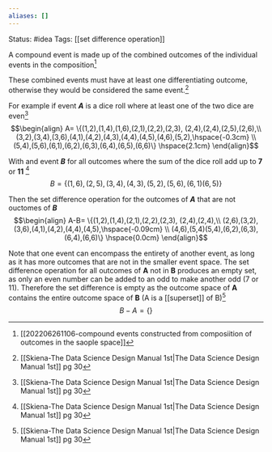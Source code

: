 ```yaml
---
aliases: []
---
```

Status: #idea
Tags: [[set difference operation]]

A compound event is made up of the  combined outcomes of the individual events in the composition[^1]

These combined events must have at least one differentiating outcome, otherwise they would be considered the same event.[^2] 

For example if event ***A*** is a dice roll where at least one of the two dice are even[^2]
$$\begin{align}
A= 
\{(1,2),(1,4),(1,6),(2,1),(2,2),(2,3), (2,4),(2,4),(2,5),(2,6),\\
(3,2),(3,4),(3,6),(4,1),(4,2),(4,3),(4,4),(4,5),(4,6),(5,2),\hspace{-0.3cm}
\\ 
(5,4),(5,6),(6,1),(6,2),(6,3),(6,4),(6,5),(6,6)\} \hspace{2.1cm}
\end{align}$$

With and event ***B*** for all outcomes where the sum of the dice roll add up to **7** or **11**  [^2]
$$B=\{(1,6),(2,5),(3,4),(4,3),(5,2),(5,6),(6,1)(6,5) \}$$

Then the set difference operation for the outcomes of ***A*** that are not ouctomes of ***B***
$$\begin{align}
A-B= 
\{(1,2),(1,4),(2,1),(2,2),(2,3), (2,4),(2,4),\\
(2,6),(3,2),(3,6),(4,1),(4,2),(4,4),(4,5),\hspace{-0.09cm}
\\ 
(4,6),(5,4)(5,4),(6,2),(6,3),(6,4),(6,6)\} \hspace{0.0cm}
\end{align}$$

Note that one event can encompass the entirety of another event, as long as it has more outcomes that are not in the smaller event space. The set difference operation for all outcomes of **A** not in **B** produces an empty set, as only an even number can be added to an odd to make another odd (7 or 11). Therefore the set difference is empty as the outcome space of **A** contains the entire outcome space of **B** (A is a [[superset]] of B)[^2]
$$B-A=\{\}$$


[^1]: [[202206261106-compound events constructed from composiition of outcomes in the saople space]]
[^2]: [[Skiena-The Data Science  Design Manual 1st|The Data Science Design Manual 1st]] pg 30
